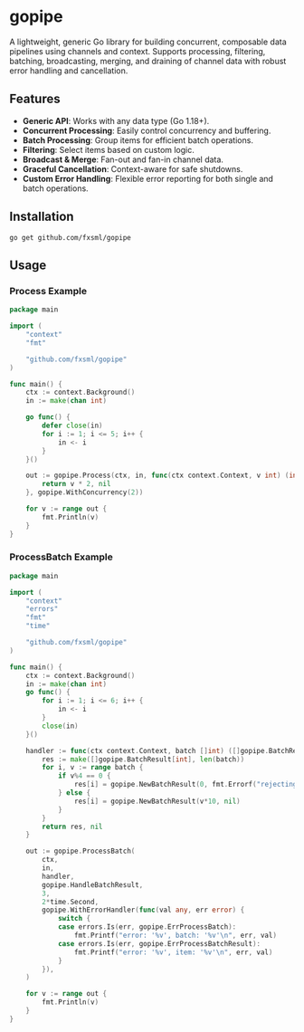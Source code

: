 # gopipe

A lightweight, generic Go library for building concurrent, composable data pipelines using channels and context. Supports processing, filtering, batching, broadcasting, merging, and draining of channel data with robust error handling and cancellation.

## Features
- **Generic API**: Works with any data type (Go 1.18+).
- **Concurrent Processing**: Easily control concurrency and buffering.
- **Batch Processing**: Group items for efficient batch operations.
- **Filtering**: Select items based on custom logic.
- **Broadcast & Merge**: Fan-out and fan-in channel data.
- **Graceful Cancellation**: Context-aware for safe shutdowns.
- **Custom Error Handling**: Flexible error reporting for both single and batch operations.

## Installation

```
go get github.com/fxsml/gopipe
```

## Usage

### Process Example

```go
package main

import (
	"context"
	"fmt"

	"github.com/fxsml/gopipe"
)

func main() {
	ctx := context.Background()
	in := make(chan int)

	go func() {
		defer close(in)
		for i := 1; i <= 5; i++ {
			in <- i
		}
	}()

	out := gopipe.Process(ctx, in, func(ctx context.Context, v int) (int, error) {
		return v * 2, nil
	}, gopipe.WithConcurrency(2))

	for v := range out {
		fmt.Println(v)
	}
}
```

### ProcessBatch Example

```go
package main

import (
	"context"
	"errors"
	"fmt"
	"time"

	"github.com/fxsml/gopipe"
)

func main() {
	ctx := context.Background()
	in := make(chan int)
	go func() {
		for i := 1; i <= 6; i++ {
			in <- i
		}
		close(in)
	}()

	handler := func(ctx context.Context, batch []int) ([]gopipe.BatchResult[int], error) {
		res := make([]gopipe.BatchResult[int], len(batch))
		for i, v := range batch {
			if v%4 == 0 {
				res[i] = gopipe.NewBatchResult(0, fmt.Errorf("rejecting %d", v))
			} else {
				res[i] = gopipe.NewBatchResult(v*10, nil)
			}
		}
		return res, nil
	}

	out := gopipe.ProcessBatch(
		ctx,
		in,
		handler,
		gopipe.HandleBatchResult,
		3,
		2*time.Second,
		gopipe.WithErrorHandler(func(val any, err error) {
			switch {
			case errors.Is(err, gopipe.ErrProcessBatch):
				fmt.Printf("error: '%v', batch: '%v'\n", err, val)
			case errors.Is(err, gopipe.ErrProcessBatchResult):
				fmt.Printf("error: '%v', item: '%v'\n", err, val)
			}
		}),
	)

	for v := range out {
		fmt.Println(v)
	}
}
```
